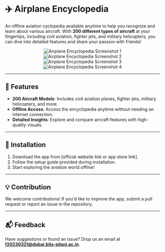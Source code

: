 # ✈️ Airplane Encyclopedia

An offline aviation cyclopedia available anytime to help you recognize and learn about various aircraft. With **200 different types of aircraft** at your fingertips, including civil aviation, fighter jets, and military helicopters, you can dive into detailed features and share your passion with friends!

<p align="center">
  <img src="https://lh3.googleusercontent.com/CVZnXaUL_2JAFoSqNXxzdSzQFaBE-v-f0iCJLqF7Nuz4C3g7nPa4LOAB6CuKglWqJ_cC=w720-h310" alt="Airplane Encyclopedia Screenshot 1" />
  <img src="https://lh3.googleusercontent.com/5kvkOaotmzFqNJ3RhrRO-YksJnMnxrfx13kUUF_GmtyOHAW-MzUcZZprohoBheV3m_I=w720-h310" alt="Airplane Encyclopedia Screenshot 2" /> 
  <img src="https://lh3.googleusercontent.com/RN2IUbGzOx2KJV9xzHTrpbptpcfr90bTn_3mbmW0afByybZ23dMRIRPYVg7dKedsdQ=w720-h310" alt="Airplane Encyclopedia Screenshot 3" /> 
  <img src="https://lh3.googleusercontent.com/hf-1Es9_vfGdjRv09ki8OWS6F8i_oIMKRxklxMdBm_-Z3tkZkNGcAc4o8dgh86iCojg=w720-h310" alt="Airplane Encyclopedia Screenshot 4" />
</p>

---

## 📜 Features
- **200 Aircraft Models**: Includes civil aviation planes, fighter jets, military helicopters, and more.
- **Offline Access**: Access the encyclopedia anytime without needing an internet connection.
- **Detailed Insights**: Explore and compare aircraft features with high-quality visuals.

---

## 🔧 Installation
1. Download the app from [official website link or app store link].
2. Follow the setup guide provided during installation.
3. Start exploring the aviation world offline!

---

## 💡 Contribution
We welcome contributions! If you'd like to improve the app, submit a pull request or report an issue in the repository.

---

## 📬 Feedback
Have suggestions or found an issue? Drop us an email at **f20230321@dubai.bits-pilani.ac.in**.
